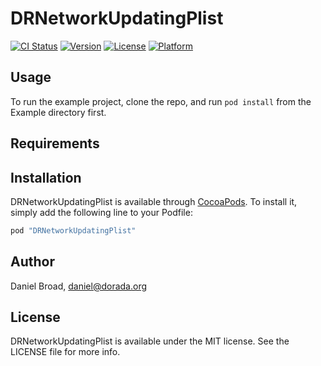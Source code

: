 # DRNetworkUpdatingPlist

[![CI Status](http://img.shields.io/travis/Dorada/DRNetworkUpdatingPlist.svg?style=flat)](https://travis-ci.org/Dorada/DRNetworkUpdatingPlist)
[![Version](https://img.shields.io/cocoapods/v/DRNetworkUpdatingPlist.svg?style=flat)](http://cocoapods.org/pods/DRNetworkUpdatingPlist)
[![License](https://img.shields.io/cocoapods/l/DRNetworkUpdatingPlist.svg?style=flat)](http://cocoapods.org/pods/DRNetworkUpdatingPlist)
[![Platform](https://img.shields.io/cocoapods/p/DRNetworkUpdatingPlist.svg?style=flat)](http://cocoapods.org/pods/DRNetworkUpdatingPlist)

## Usage

To run the example project, clone the repo, and run `pod install` from the Example directory first.

## Requirements

## Installation

DRNetworkUpdatingPlist is available through [CocoaPods](http://cocoapods.org). To install
it, simply add the following line to your Podfile:

```ruby
pod "DRNetworkUpdatingPlist"
```

## Author

Daniel Broad, daniel@dorada.org

## License

DRNetworkUpdatingPlist is available under the MIT license. See the LICENSE file for more info.
